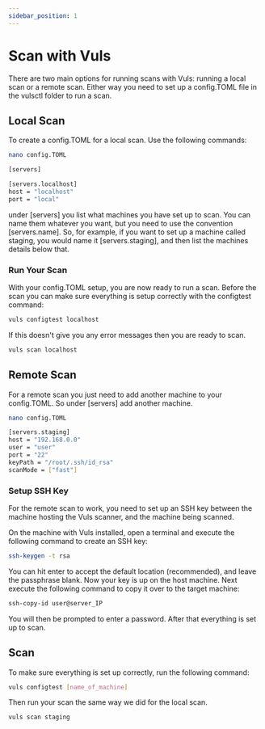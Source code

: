 ```yaml
---
sidebar_position: 1
---
```


# Scan with Vuls

There are two main options for running scans with Vuls: running a local scan or a remote scan. Either way you need to set up a config.TOML file in the vulsctl folder to run a scan.

## Local Scan

To create a config.TOML for a local scan. Use the following commands:

```bash
nano config.TOML

[servers]

[servers.localhost]
host = "localhost"
port = "local"

```

under [servers] you list what machines you have set up to scan. You can name them whatever you want, but you need to use the convention [servers.name]. So, for example, if you want to set up a machine called staging, you would name it [servers.staging], and then list the machines details below that.

### Run Your Scan

With your config.TOML setup, you are now ready to run a scan. Before the scan you can make sure everything is setup correctly with the configtest command:

```bash
vuls configtest localhost
```

If this doesn't give you any error messages then you are ready to scan.

```bash
vuls scan localhost
```

## Remote Scan

For a remote scan you just need to add another machine to your config.TOML. So under [servers] add another machine.

```bash
nano config.TOML

[servers.staging]
host = "192.168.0.0"
user = "user"
port = "22"
keyPath = "/root/.ssh/id_rsa"
scanMode = ["fast"]
```

### Setup SSH Key

For the remote scan to work, you need to set up an SSH key between the machine hosting the Vuls scanner, and the machine being scanned.

On the machine with Vuls installed, open a terminal and execute the following command to create an SSH key:

```bash
ssh-keygen -t rsa
```

You can hit enter to accept the default location (recommended), and leave the passphrase blank. Now your key is up on the host machine. Next execute the following command to copy it over to the target machine:

```bash
ssh-copy-id user@server_IP
```

You will then be prompted to enter a password. After that everything is set up to scan.

## Scan

To make sure everything is set up correctly, run the following command:

```bash
vuls configtest [name_of_machine]
```

Then run your scan the same way we did for the local scan.

```bash
vuls scan staging
```
